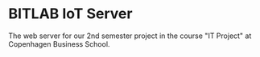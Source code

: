 # BITLAB IoT Server
The web server for our 2nd semester project in the course "IT Project" at Copenhagen Business School.
